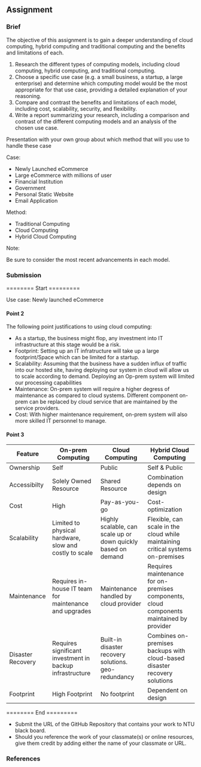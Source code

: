## Assignment

### Brief

The objective of this assignment is to gain a deeper understanding of cloud computing, hybrid computing and traditional computing and the benefits and limitations of each.

1. Research the different types of computing models, including cloud computing, hybrid computing, and traditional computing.
2. Choose a specific use case (e.g. a small business, a startup, a large enterprise) and determine which computing model would be the most appropriate for that use case, providing a detailed explanation of your reasoning.
3. Compare and contrast the benefits and limitations of each model, including cost, scalability, security, and flexibility.
4. Write a report summarizing your research, including a comparison and contrast of the different computing models and an analysis of the chosen use case.

Presentation with your own group about which method that will you use to handle these case

Case:

- Newly Launched eCommerce
- Large eCommerce with millions of user
- Financial Institution
- Government
- Personal Static Website
- Email Application


Method:

- Traditional Computing
- Cloud Computing
- Hybrid Cloud Computing


Note:

Be sure to consider the most recent advancements in each model.

### Submission 
======== Start =========

Use case: Newly launched eCommerce

#### Point 2
The following point justifications to using cloud computing:
- As a startup, the business might flop, any investment into IT infrastructure at this stage would be a risk.
- Footprint: Setting up an IT infratructure will take up a large footprint/Space which can be limited for a startup.
- Scalability: Assuming that the business have a sudden influx of traffic into our hosted site, having deploying our system in cloud will allow us to scale according to demand. Deploying an Op-prem system will limited our processing capabilities 
- Maintenance: On-prem system will require a higher degress of maintenance as compared to cloud systems. Different component on-prem can be replaced by cloud service that are maintained by the service providers.
- Cost: With higher maintenance requirement, on-prem system will also more skilled IT personnel to manage. 


#### Point 3
Feature | On-prem Computing | Cloud Computing | Hybrid Cloud Computing
--- | ---| --- | ---
Ownership | Self | Public | Self & Public
Accessibilty | Solely Owned Resource | Shared Resource | Combination depends on design
Cost | High | Pay-as-you-go | Cost-optimization
Scalability |	Limited to physical hardware, slow and costly to scale | Highly scalable, can scale up or down quickly based on demand | Flexible, can scale in the cloud while maintaining critical systems on-premises
Maintenance	| Requires in-house IT team for maintenance and upgrades | Maintenance handled by cloud provider | Requires maintenance for on-premises components, cloud components maintained by provider
Disaster Recovery	| Requires significant investment in backup infrastructure | Built-in disaster recovery solutions. geo-redundancy | Combines on-premises backups with cloud-based disaster recovery solutions
Footprint | High Footprint | No footprint | Dependent on design


======== End =========


- Submit the URL of the GitHub Repository that contains your work to NTU black board.
- Should you reference the work of your classmate(s) or online resources, give them credit by adding either the name of your classmate or URL. 

### References
